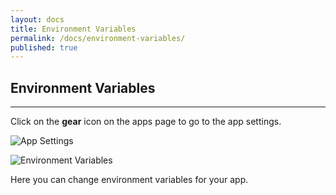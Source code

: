 ```yaml
---
layout: docs
title: Environment Variables
permalink: /docs/environment-variables/
published: true
---
```


## Environment Variables

---

Click on the **gear** icon on the apps page to go to the app settings.

![App Settings](/img/environment-variables/app-settings.png)

![Environment Variables](/img/environment-variables/environment-variables.png)

Here you can change environment variables for your app.
